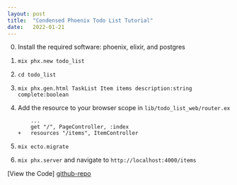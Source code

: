 ```yaml
---
layout: post
title:  "Condensed Phoenix Todo List Tutorial"
date:   2022-01-21
---
```


0. Install the required software: phoenix, elixir, and postgres
1. `mix phx.new todo_list`
2. `cd todo_list `
3. `mix phx.gen.html TaskList Item items description:string complete:boolean`
4. Add the resource to your browser scope in `lib/todo_list_web/router.ex`

    ```
        ...
        get "/", PageController, :index
    +   resources "/items", ItemController
    ```

5. `mix ecto.migrate` 
6. `mix phx.server` and navigate to `http://localhost:4000/items`  

[View the Code] [github-repo]

[github-repo]: https://github.com/MyGitUsername/simple_todo_list
